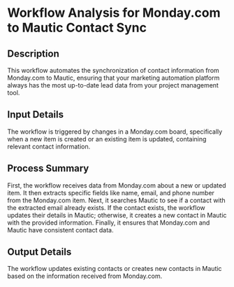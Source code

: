 # Workflow Analysis for Monday.com to Mautic Contact Sync

## Description
This workflow automates the synchronization of contact information from Monday.com to Mautic, ensuring that your marketing automation platform always has the most up-to-date lead data from your project management tool.

## Input Details
The workflow is triggered by changes in a Monday.com board, specifically when a new item is created or an existing item is updated, containing relevant contact information.

## Process Summary
First, the workflow receives data from Monday.com about a new or updated item. It then extracts specific fields like name, email, and phone number from the Monday.com item. Next, it searches Mautic to see if a contact with the extracted email already exists. If the contact exists, the workflow updates their details in Mautic; otherwise, it creates a new contact in Mautic with the provided information. Finally, it ensures that Monday.com and Mautic have consistent contact data.

## Output Details
The workflow updates existing contacts or creates new contacts in Mautic based on the information received from Monday.com.
